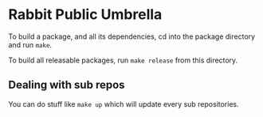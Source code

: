 Rabbit Public Umbrella
======================

To build a package, and all its dependencies, cd into the package
directory and run `make`.

To build all releasable packages, run `make release` from this directory.


Dealing with sub repos
----------------------

You can do stuff like `make up` which will update every sub repositories.
